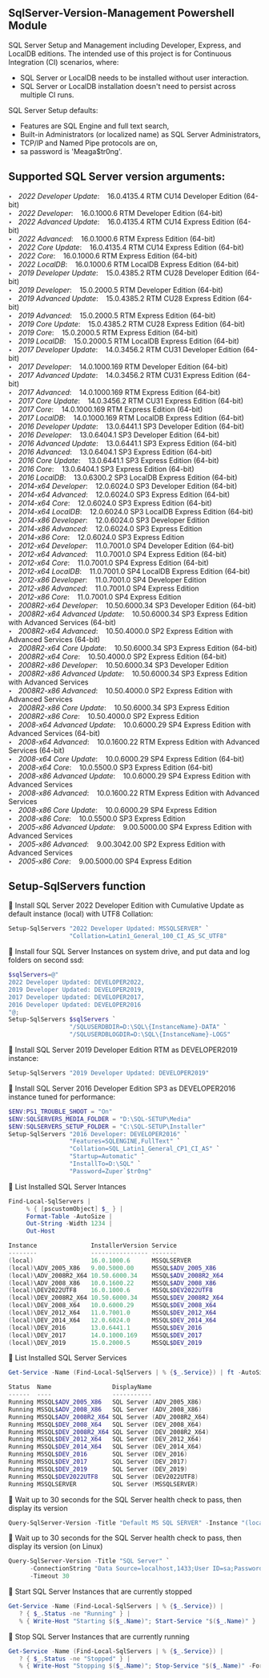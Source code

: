 ## SqlServer-Version-Management Powershell Module
SQL Server Setup and Management including Developer, Express, and LocalDB editions.
The intended use of this project is for Continuous Integration (CI) scenarios, where:
- SQL Server or LocalDB needs to be installed without user interaction.
- SQL Server or LocalDB installation doesn't need to persist across multiple CI runs.

SQL Server Setup defaults:
- Features are SQL Engine and full text search,
- Built-in Administrators (or localized name) as SQL Server Administrators, 
- TCP/IP and Named Pipe protocols are on,
- sa password is 'Meaga$tr0ng'.

## Supported SQL Server version arguments:
&#8227;&nbsp;&nbsp; _2022 Developer Update_: &nbsp;&nbsp; 16.0.4135.4 RTM CU14 Developer Edition (64-bit)<br/>
&#8227;&nbsp;&nbsp; _2022 Developer_: &nbsp;&nbsp; 16.0.1000.6 RTM Developer Edition (64-bit)<br/>
&#8227;&nbsp;&nbsp; _2022 Advanced Update_: &nbsp;&nbsp; 16.0.4135.4 RTM CU14 Express Edition (64-bit)<br/>
&#8227;&nbsp;&nbsp; _2022 Advanced_: &nbsp;&nbsp; 16.0.1000.6 RTM Express Edition (64-bit)<br/>
&#8227;&nbsp;&nbsp; _2022 Core Update_: &nbsp;&nbsp; 16.0.4135.4 RTM CU14 Express Edition (64-bit)<br/>
&#8227;&nbsp;&nbsp; _2022 Core_: &nbsp;&nbsp; 16.0.1000.6 RTM Express Edition (64-bit)<br/>
&#8227;&nbsp;&nbsp; _2022 LocalDB_: &nbsp;&nbsp; 16.0.1000.6 RTM LocalDB Express Edition (64-bit)<br/>
&#8227;&nbsp;&nbsp; _2019 Developer Update_: &nbsp;&nbsp; 15.0.4385.2 RTM CU28 Developer Edition (64-bit)<br/>
&#8227;&nbsp;&nbsp; _2019 Developer_: &nbsp;&nbsp; 15.0.2000.5 RTM Developer Edition (64-bit)<br/>
&#8227;&nbsp;&nbsp; _2019 Advanced Update_: &nbsp;&nbsp; 15.0.4385.2 RTM CU28 Express Edition (64-bit)<br/>
&#8227;&nbsp;&nbsp; _2019 Advanced_: &nbsp;&nbsp; 15.0.2000.5 RTM Express Edition (64-bit)<br/>
&#8227;&nbsp;&nbsp; _2019 Core Update_: &nbsp;&nbsp; 15.0.4385.2 RTM CU28 Express Edition (64-bit)<br/>
&#8227;&nbsp;&nbsp; _2019 Core_: &nbsp;&nbsp; 15.0.2000.5 RTM Express Edition (64-bit)<br/>
&#8227;&nbsp;&nbsp; _2019 LocalDB_: &nbsp;&nbsp; 15.0.2000.5 RTM LocalDB Express Edition (64-bit)<br/>
&#8227;&nbsp;&nbsp; _2017 Developer Update_: &nbsp;&nbsp; 14.0.3456.2 RTM CU31 Developer Edition (64-bit)<br/>
&#8227;&nbsp;&nbsp; _2017 Developer_: &nbsp;&nbsp; 14.0.1000.169 RTM Developer Edition (64-bit)<br/>
&#8227;&nbsp;&nbsp; _2017 Advanced Update_: &nbsp;&nbsp; 14.0.3456.2 RTM CU31 Express Edition (64-bit)<br/>
&#8227;&nbsp;&nbsp; _2017 Advanced_: &nbsp;&nbsp; 14.0.1000.169 RTM Express Edition (64-bit)<br/>
&#8227;&nbsp;&nbsp; _2017 Core Update_: &nbsp;&nbsp; 14.0.3456.2 RTM CU31 Express Edition (64-bit)<br/>
&#8227;&nbsp;&nbsp; _2017 Core_: &nbsp;&nbsp; 14.0.1000.169 RTM Express Edition (64-bit)<br/>
&#8227;&nbsp;&nbsp; _2017 LocalDB_: &nbsp;&nbsp; 14.0.1000.169 RTM LocalDB Express Edition (64-bit)<br/>
&#8227;&nbsp;&nbsp; _2016 Developer Update_: &nbsp;&nbsp; 13.0.6441.1 SP3 Developer Edition (64-bit)<br/>
&#8227;&nbsp;&nbsp; _2016 Developer_: &nbsp;&nbsp; 13.0.6404.1 SP3 Developer Edition (64-bit)<br/>
&#8227;&nbsp;&nbsp; _2016 Advanced Update_: &nbsp;&nbsp; 13.0.6441.1 SP3 Express Edition (64-bit)<br/>
&#8227;&nbsp;&nbsp; _2016 Advanced_: &nbsp;&nbsp; 13.0.6404.1 SP3 Express Edition (64-bit)<br/>
&#8227;&nbsp;&nbsp; _2016 Core Update_: &nbsp;&nbsp; 13.0.6441.1 SP3 Express Edition (64-bit)<br/>
&#8227;&nbsp;&nbsp; _2016 Core_: &nbsp;&nbsp; 13.0.6404.1 SP3 Express Edition (64-bit)<br/>
&#8227;&nbsp;&nbsp; _2016 LocalDB_: &nbsp;&nbsp; 13.0.6300.2 SP3 LocalDB Express Edition (64-bit)<br/>
&#8227;&nbsp;&nbsp; _2014-x64 Developer_: &nbsp;&nbsp; 12.0.6024.0 SP3 Developer Edition (64-bit)<br/>
&#8227;&nbsp;&nbsp; _2014-x64 Advanced_: &nbsp;&nbsp; 12.0.6024.0 SP3 Express Edition (64-bit)<br/>
&#8227;&nbsp;&nbsp; _2014-x64 Core_: &nbsp;&nbsp; 12.0.6024.0 SP3 Express Edition (64-bit)<br/>
&#8227;&nbsp;&nbsp; _2014-x64 LocalDB_: &nbsp;&nbsp; 12.0.6024.0 SP3 LocalDB Express Edition (64-bit)<br/>
&#8227;&nbsp;&nbsp; _2014-x86 Developer_: &nbsp;&nbsp; 12.0.6024.0 SP3 Developer Edition<br/>
&#8227;&nbsp;&nbsp; _2014-x86 Advanced_: &nbsp;&nbsp; 12.0.6024.0 SP3 Express Edition<br/>
&#8227;&nbsp;&nbsp; _2014-x86 Core_: &nbsp;&nbsp; 12.0.6024.0 SP3 Express Edition<br/>
&#8227;&nbsp;&nbsp; _2012-x64 Developer_: &nbsp;&nbsp; 11.0.7001.0 SP4 Developer Edition (64-bit)<br/>
&#8227;&nbsp;&nbsp; _2012-x64 Advanced_: &nbsp;&nbsp; 11.0.7001.0 SP4 Express Edition (64-bit)<br/>
&#8227;&nbsp;&nbsp; _2012-x64 Core_: &nbsp;&nbsp; 11.0.7001.0 SP4 Express Edition (64-bit)<br/>
&#8227;&nbsp;&nbsp; _2012-x64 LocalDB_: &nbsp;&nbsp; 11.0.7001.0 SP4 LocalDB Express Edition (64-bit)<br/>
&#8227;&nbsp;&nbsp; _2012-x86 Developer_: &nbsp;&nbsp; 11.0.7001.0 SP4 Developer Edition<br/>
&#8227;&nbsp;&nbsp; _2012-x86 Advanced_: &nbsp;&nbsp; 11.0.7001.0 SP4 Express Edition<br/>
&#8227;&nbsp;&nbsp; _2012-x86 Core_: &nbsp;&nbsp; 11.0.7001.0 SP4 Express Edition<br/>
&#8227;&nbsp;&nbsp; _2008R2-x64 Developer_: &nbsp;&nbsp; 10.50.6000.34 SP3 Developer Edition (64-bit)<br/>
&#8227;&nbsp;&nbsp; _2008R2-x64 Advanced Update_: &nbsp;&nbsp; 10.50.6000.34 SP3 Express Edition with Advanced Services (64-bit)<br/>
&#8227;&nbsp;&nbsp; _2008R2-x64 Advanced_: &nbsp;&nbsp; 10.50.4000.0 SP2 Express Edition with Advanced Services (64-bit)<br/>
&#8227;&nbsp;&nbsp; _2008R2-x64 Core Update_: &nbsp;&nbsp; 10.50.6000.34 SP3 Express Edition (64-bit)<br/>
&#8227;&nbsp;&nbsp; _2008R2-x64 Core_: &nbsp;&nbsp; 10.50.4000.0 SP2 Express Edition (64-bit)<br/>
&#8227;&nbsp;&nbsp; _2008R2-x86 Developer_: &nbsp;&nbsp; 10.50.6000.34 SP3 Developer Edition<br/>
&#8227;&nbsp;&nbsp; _2008R2-x86 Advanced Update_: &nbsp;&nbsp; 10.50.6000.34 SP3 Express Edition with Advanced Services<br/>
&#8227;&nbsp;&nbsp; _2008R2-x86 Advanced_: &nbsp;&nbsp; 10.50.4000.0 SP2 Express Edition with Advanced Services<br/>
&#8227;&nbsp;&nbsp; _2008R2-x86 Core Update_: &nbsp;&nbsp; 10.50.6000.34 SP3 Express Edition<br/>
&#8227;&nbsp;&nbsp; _2008R2-x86 Core_: &nbsp;&nbsp; 10.50.4000.0 SP2 Express Edition<br/>
&#8227;&nbsp;&nbsp; _2008-x64 Advanced Update_: &nbsp;&nbsp; 10.0.6000.29 SP4 Express Edition with Advanced Services (64-bit)<br/>
&#8227;&nbsp;&nbsp; _2008-x64 Advanced_: &nbsp;&nbsp; 10.0.1600.22 RTM Express Edition with Advanced Services (64-bit)<br/>
&#8227;&nbsp;&nbsp; _2008-x64 Core Update_: &nbsp;&nbsp; 10.0.6000.29 SP4 Express Edition (64-bit)<br/>
&#8227;&nbsp;&nbsp; _2008-x64 Core_: &nbsp;&nbsp; 10.0.5500.0 SP3 Express Edition (64-bit)<br/>
&#8227;&nbsp;&nbsp; _2008-x86 Advanced Update_: &nbsp;&nbsp; 10.0.6000.29 SP4 Express Edition with Advanced Services<br/>
&#8227;&nbsp;&nbsp; _2008-x86 Advanced_: &nbsp;&nbsp; 10.0.1600.22 RTM Express Edition with Advanced Services<br/>
&#8227;&nbsp;&nbsp; _2008-x86 Core Update_: &nbsp;&nbsp; 10.0.6000.29 SP4 Express Edition<br/>
&#8227;&nbsp;&nbsp; _2008-x86 Core_: &nbsp;&nbsp; 10.0.5500.0 SP3 Express Edition<br/>
&#8227;&nbsp;&nbsp; _2005-x86 Advanced Update_: &nbsp;&nbsp; 9.00.5000.00 SP4 Express Edition with Advanced Services<br/>
&#8227;&nbsp;&nbsp; _2005-x86 Advanced_: &nbsp;&nbsp; 9.00.3042.00 SP2 Express Edition with Advanced Services<br/>
&#8227;&nbsp;&nbsp; _2005-x86 Core_: &nbsp;&nbsp; 9.00.5000.00 SP4 Express Edition<br/>


## Setup-SqlServers function
&#x1F31F; Install SQL Server 2022 Developer Edition with Cumulative Update as default instance (local) with UTF8 Collation:
```powershell
Setup-SqlServers "2022 Developer Updated: MSSQLSERVER" `
                 "Collation=Latin1_General_100_CI_AS_SC_UTF8"
```

&#x1F31F; Install four SQL Server Instances on system drive, and put data and log folders on second ssd:
```powershell
$sqlServers=@"
2022 Developer Updated: DEVELOPER2022,
2019 Developer Updated: DEVELOPER2019,
2017 Developer Updated: DEVELOPER2017,
2016 Developer Updated: DEVELOPER2016
"@;
Setup-SqlServers $sqlServers `
                 "/SQLUSERDBDIR=D:\SQL\{InstanceName}-DATA" `
                 "/SQLUSERDBLOGDIR=D:\SQL\{InstanceName}-LOGS"
```

&#x1F31F; Install SQL Server 2019 Developer Edition RTM as DEVELOPER2019 instance:
```powershell
Setup-SqlServers "2019 Developer Updated: DEVELOPER2019"
```

&#x1F31F; Install SQL Server 2016 Developer Edition SP3 as DEVELOPER2016 instance tuned for performance:
```powershell
$ENV:PS1_TROUBLE_SHOOT = "On"
$ENV:SQLSERVERS_MEDIA_FOLDER = "D:\SQL-SETUP\Media"
$ENV:SQLSERVERS_SETUP_FOLDER = "C:\SQL-SETUP\Installer"
Setup-SqlServers "2016 Developer: DEVELOPER2016" `
                 "Features=SQLENGINE,FullText" `
                 "Collation=SQL_Latin1_General_CP1_CI_AS" `
                 "Startup=Automatic" `
                 "InstallTo=D:\SQL" `
                 "Password=Zuper`$tr0ng" 
```

&#x1F31F; List Installed SQL Server Intances
```powershell
Find-Local-SqlServers | 
     % { [pscustomObject] $_ } | 
     Format-Table -AutoSize | 
     Out-String -Width 1234 | 
     Out-Host

Instance               InstallerVersion Service
--------               ---------------- -------
(local)                16.0.1000.6      MSSQLSERVER
(local)\ADV_2005_X86   9.00.5000.00     MSSQL$ADV_2005_X86
(local)\ADV_2008R2_X64 10.50.6000.34    MSSQL$ADV_2008R2_X64
(local)\ADV_2008_X86   10.0.1600.22     MSSQL$ADV_2008_X86
(local)\DEV2022UTF8    16.0.1000.6      MSSQL$DEV2022UTF8
(local)\DEV_2008R2_X64 10.50.6000.34    MSSQL$DEV_2008R2_X64
(local)\DEV_2008_X64   10.0.6000.29     MSSQL$DEV_2008_X64
(local)\DEV_2012_X64   11.0.7001.0      MSSQL$DEV_2012_X64
(local)\DEV_2014_X64   12.0.6024.0      MSSQL$DEV_2014_X64
(local)\DEV_2016       13.0.6441.1      MSSQL$DEV_2016
(local)\DEV_2017       14.0.1000.169    MSSQL$DEV_2017
(local)\DEV_2019       15.0.2000.5      MSSQL$DEV_2019
```

&#x1F31F; List Installed SQL Server Services
```powershell
Get-Service -Name (Find-Local-SqlServers | % {$_.Service}) | ft -AutoSize

Status  Name                 DisplayName
------  ----                 -----------
Running MSSQL$ADV_2005_X86   SQL Server (ADV_2005_X86)
Running MSSQL$ADV_2008_X86   SQL Server (ADV_2008_X86)
Running MSSQL$ADV_2008R2_X64 SQL Server (ADV_2008R2_X64)
Running MSSQL$DEV_2008_X64   SQL Server (DEV_2008_X64)
Running MSSQL$DEV_2008R2_X64 SQL Server (DEV_2008R2_X64)
Running MSSQL$DEV_2012_X64   SQL Server (DEV_2012_X64)
Running MSSQL$DEV_2014_X64   SQL Server (DEV_2014_X64)
Running MSSQL$DEV_2016       SQL Server (DEV_2016)
Running MSSQL$DEV_2017       SQL Server (DEV_2017)
Running MSSQL$DEV_2019       SQL Server (DEV_2019)
Running MSSQL$DEV2022UTF8    SQL Server (DEV2022UTF8)
Running MSSQLSERVER          SQL Server (MSSQLSERVER)

```

&#x1F31F; Wait up to 30 seconds for the SQL Server health check to pass, then display its version
```powershell
Query-SqlServer-Version -Title "Default MS SQL SERVER" -Instance "(local)" -Timeout 30
```

&#x1F31F; Wait up to 30 seconds for the SQL Server health check to pass, then display its version (on Linux)
```powershell
Query-SqlServer-Version -Title "SQL Server" `
      -ConnectionString "Data Source=localhost,1433;User ID=sa;Password=passw0rd!;Encrypt=False;" `
      -Timeout 30
```

&#x1F31F; Start SQL Server Instances that are currently stopped
```powershell
Get-Service -Name (Find-Local-SqlServers | % {$_.Service}) | 
   ? { $_.Status -ne "Running" } | 
   % { Write-Host "Starting $($_.Name)"; Start-Service "$($_.Name)" }

```

&#x1F31F; Stop SQL Server Instances that are currently running
```powershell
Get-Service -Name (Find-Local-SqlServers | % {$_.Service}) | 
   ? { $_.Status -ne "Stopped" } | 
   % { Write-Host "Stopping $($_.Name)"; Stop-Service "$($_.Name)" -Force }
```
